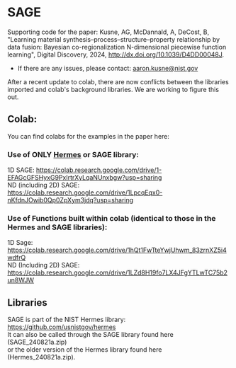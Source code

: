 # SAGE
Supporting code for the paper: Kusne, AG, McDannald, A, DeCost, B, "Learning material synthesis–process–structure–property relationship by data fusion: Bayesian co-regionalization N-dimensional piecewise function learning", Digital Discovery, 2024, http://dx.doi.org/10.1039/D4DD00048J.
* If there are any issues, please contact: aaron.kusne@nist.gov

After a recent update to colab, there are now conflicts between the libraries imported and colab's background libraries. We are working to figure this out.

## Colab:
You can find colabs for the examples in the paper here:
### Use of ONLY [Hermes](https://github.com/usnistgov/hermes) or SAGE library:
1D SAGE: https://colab.research.google.com/drive/1-EFAGcGFSHyxG9PxIrtrXyLqaNUnxbgw?usp=sharing \
ND (including 2D) SAGE: https://colab.research.google.com/drive/1LpcqEqx0-nKfdnJOwib0Qp0ZpXym3jdq?usp=sharing
### Use of Functions built within colab (identical to those in the Hermes and SAGE libraries):
1D Sage: https://colab.research.google.com/drive/1hQt1FwTteYwjUhwm_83zrnXZ5i4wdfrQ \
ND (Including 2D) SAGE: https://colab.research.google.com/drive/1LZd8H19fo7LX4JFgYTLwTC75b2un8WJW
## Libraries
SAGE is part of the NIST Hermes library: https://github.com/usnistgov/hermes \
It can also be called through the SAGE library found here (SAGE_240821a.zip) \
or the older version of the Hermes library found here (Hermes_240821a.zip).
